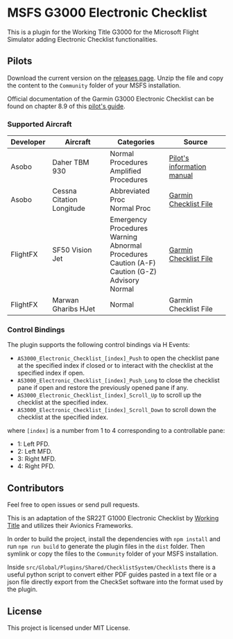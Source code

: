 # MSFS G3000 Electronic Checklist

This is a plugin for the Working Title G3000 for the Microsoft Flight Simulator adding Electronic
Checklist functionalities.

## Pilots

Download the current version on the
[releases page](https://github.com/ilpav12/msfs-g3000-electronic-checklist/releases/latest). Unzip the file and copy the
content to the `Community` folder of your MSFS installation.

Official documentation of the Garmin G3000 Electronic Checklist can be found on chapter 8.9 of this
[pilot's guide](https://static.garmin.com/pumac/190-02046-02_a.pdf).

### Supported Aircraft

| Developer | Aircraft                  | Categories                                                                                                           | Source                                                                                                                                   |
|-----------|---------------------------|----------------------------------------------------------------------------------------------------------------------|------------------------------------------------------------------------------------------------------------------------------------------|
| Asobo     | Daher TBM 930             | Normal Procedures<br/>Amplified Procedures                                                                           | [Pilot's information manual](https://www.tbm.aero/medias_front/documents/154203PIM-TBM-930-FromSN1227.pdf)                               |
| Asobo     | Cessna Citation Longitude | Abbreviated Proc<br/>Normal Proc                                                                                     | [Garmin Checklist File](https://ww2.txtav.com/TechnicalPublications/Downloads/MFDCheckLists?Brand=Cessna)                                |
| FlightFX  | SF50 Vision Jet           | Emergency Procedures<br/>Warning<br/>Abnormal Procedures<br/>Caution (A-F)<br/>Caution (G-Z)<br/>Advisory<br/>Normal | [Garmin Checklist File](https://techpubs.cirrusaircraft.com/tech/pubs/checklists/view/11?avionics_brand=perspective-touch-plus&model=SF) |
| FlightFX  | Marwan Gharibs HJet       | Normal                                                                                                               | Garmin Checklist File                                                                                                                    |

### Control Bindings

The plugin supports the following control bindings via H Events:

- `AS3000_Electronic_Checklist_[index]_Push` to open the checklist pane at the specified index if closed or to interact
  with the checklist at the specified index if open.
- `AS3000_Electronic_Checklist_[index]_Push_Long` to close the checklist pane if open and restore the previously opened
  pane if any.
- `AS3000_Electronic_Checklist_[index]_Scroll_Up` to scroll up the checklist at the specified index.
- `AS3000_Electronic_Checklist_[index]_Scroll_Down` to scroll down the checklist at the specified index.

where `[index]` is a number from 1 to 4 corresponding to a controllable pane:

- 1: Left PFD.
- 2: Left MFD.
- 3: Right MFD.
- 4: Right PFD.

## Contributors

Feel free to open issues or send pull requests.

This is an adaptation of the SR22T G1000 Electronic Checklist by
[Working Title](https://github.com/microsoft/msfs-avionics-mirror/tree/main/src/workingtitle-aircraft-sr22t) and
utilizes their Avionics Frameworks.

In order to build the project, install the dependencies with `npm install` and run `npm run build` to generate the
plugin files in the `dist` folder. Then symlink or copy the files to the `Community` folder of your MSFS installation.

Inside `src/Global/Plugins/Shared/ChecklistSystem/Checklists` there is a useful python script to convert either PDF
guides pasted in a text file or a json file directly export from the CheckSet software into the format used by the
plugin.

## License

This project is licensed under MIT License.
